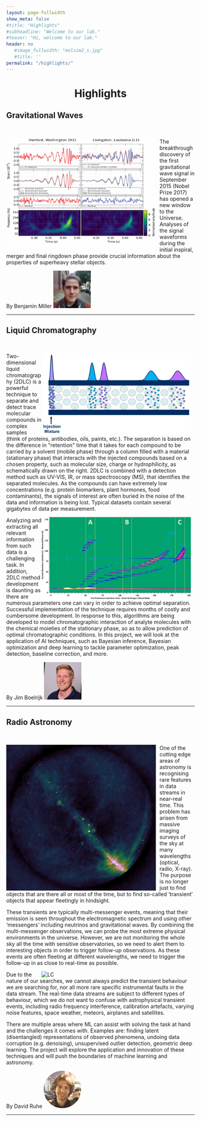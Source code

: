 ```yaml
---
layout: page-fullwidth 
show_meta: false
#title: "Highlights"
#subheadline: "Welcome to our lab."
#teaser: "Hi, welcome to our lab."
header: no
   #image_fullwidth: "molsim2_s.jpg"
   #title: ''
permalink: "/highlights/"
---
```


<center> <h1>Highlights</h1> </center>


## Gravitational Waves
<br/>

<img src="../images/fig_project1.png"
     alt="Project1"
     width="400"
     style="float: left; margin-right: 10px;" />

The breakthrough discovery of the first gravitational wave signal in September 2015 (Nobel Prize 2017) has opened a new window to the Universe. Analyses of the signal waveforms during the initial inspiral, merger and final ringdown phase provide crucial information about the properties of superheavy stellar objects.


 By Benjamin Miller  <img src="../people/BenjaminMiller.jpg"
     alt="Benjamin Miller"
     border-radius="50px"
     width="100"
     style="float: center; margin-right: 10px;" /> 

----------------------------------------------

## Liquid Chromatography
<br/>

<img src="../images/fig_project2b.png"
     alt="Project1"
     width="400"
     style="float: right; margin-right: 10px;" />

Two-dimensional liquid chromatography (2DLC) is a powerful technique to separate and detect trace molecular compounds in complex samples (think of proteins, antibodies, oils, paints, etc.). The separation is based on the difference in "retention" time that it takes for each compound to be carried by a solvent (mobile phase) through a column filled with a material (stationary phase) that interacts with the injected compounds based on a chosen property, such as molecular size, charge or hydrophilicity, as schematically drawn on the right. 2DLC is combined with a detection method such as UV-VIS, IR, or mass spectroscopy (MS), that identifies the separated molecules. As the compounds can have extremely low concentrations (e.g. protein biomarkers, plant hormones, food contaminants), the signals of interest are often buried in the noise of the data and information is being lost. Typical datasets contain several gigabytes of data per measurement.

<img src="../images/fig_project2c.jpg"
     alt="LC"
     width="400"
     style="float: right; margin-right: 10px;" />

Analyzing and extracting all relevant information from such data is a challenging task. In addition, 2DLC method development is daunting as there are numerous parameters one can vary in order to achieve optimal separation. Successful implementation of the technique requires months of costly and cumbersome development. In response to this, algorithms are being developed to model chromatographic interaction of analyte molecules with the chemical moieties of the stationary phase, so as to allow prediction of optimal chromatographic conditions. In this project, we will look at the application of AI techniques, such as Bayesian inference, Bayesian optimization and deep learning to tackle parameter optimization, peak detection, baseline correction, and more.

 By Jim Boelrijk  <img src="../people/JimBoelrijk2.jpg"
     alt="Benjamin Miller"
     border-radius="50%"
     width="100"
     style="float: center; margin-right: 10px;" />

--------------------------------------------

## Radio Astronomy
<br/>

<img src="../images/fig_project3b.png"
     alt="LC"
     width="400"
     style="float: left; margin-right: 10px;" />

One of the cutting edge areas of astronomy is recognising rare features in data streams in near-real time. This problem has arisen from massive imaging surveys of the sky at many wavelengths (optical, radio, X-ray). The purpose is no longer just to find objects that are there all or most of the time, but to find so-called ‘transient’ objects that appear fleetingly in hindsight.

These transients are typically multi-messenger events, meaning that their emission is seen throughout the electromagnetic spectrum and using other ‘messengers’ including neutrinos and gravitational waves. By combining the multi-messenger observations, we can probe the most extreme physical environments in the universe. However, we are not monitoring the whole sky all the time with sensitive observatories, so we need to alert them to interesting objects in order to trigger follow-up observations. As these events are often fleeting at different wavelengths, we need to trigger the follow-up in as close to real-time as possible.

<img src="../images/fig_project3c.jpg"
     alt="LC"
     width="400"
     style="float: right; margin-right: 10px;" />

Due to the nature of our searches, we cannot always predict the transient behaviour we are searching for, nor all more rare specific instrumental faults in the data stream. The real-time data streams are subject to different types of behaviour, which we do not want to confuse with astrophysical transient events, including radio frequency interference, calibration artefacts, varying noise features, space weather, meteors, airplanes and satellites.

There are multiple areas where ML can assist with solving the task at hand and the challenges it comes with. Examples are: finding latent (disentangled) representations of observed phenomena, undoing data corruption (e.g. denoising), unsupervised outlier detection, geometric deep learning. The project will explore the application and innovation of these techniques and will push the boundaries of machine learning and astronomy.

 By David Ruhe  <img src="../people/DavidRuhe.jpg"
     alt="David Ruhe"
     width="100"
     style="float: center; margin-right: 10px; border-radius:50%;"/>

--------------------------------------------




